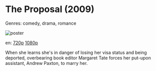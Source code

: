 # The Proposal (2009)

Genres: comedy, drama, romance

![poster](http://image.tmdb.org/t/p/w500/xippClkb4VCE15uva13SAGf8Vsd.jpg)

en:
  [720p](magnet:?xt=urn:btih:73E52C4008843AE9D4CB759723428CDDA9111AD9&tr=udp://glotorrents.pw:6969/announce&tr=udp://tracker.opentrackr.org:1337/announce&tr=udp://torrent.gresille.org:80/announce&tr=udp://tracker.openbittorrent.com:80&tr=udp://tracker.coppersurfer.tk:6969&tr=udp://tracker.leechers-paradise.org:6969&tr=udp://p4p.arenabg.ch:1337&tr=udp://tracker.internetwarriors.net:1337)
  [1080p](magnet:?xt=urn:btih:9F01D79B1184206BFA5D8266319822F074BA9AC4&tr=udp://glotorrents.pw:6969/announce&tr=udp://tracker.opentrackr.org:1337/announce&tr=udp://torrent.gresille.org:80/announce&tr=udp://tracker.openbittorrent.com:80&tr=udp://tracker.coppersurfer.tk:6969&tr=udp://tracker.leechers-paradise.org:6969&tr=udp://p4p.arenabg.ch:1337&tr=udp://tracker.internetwarriors.net:1337)
  


When she learns she's in danger of losing her visa status and being deported, overbearing book editor Margaret Tate forces her put-upon assistant, Andrew Paxton, to marry her.